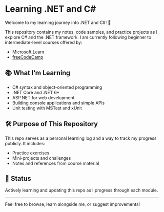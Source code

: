 # Learning .NET and C#

Welcome to my learning journey into .NET and C#! 🚀

This repository contains my notes, code samples, and practice projects as I explore C# and the .NET framework. I am currently following beginner to intermediate-level courses offered by:

- [Microsoft Learn](https://learn.microsoft.com/en-us/training/)
- [freeCodeCamp](https://www.freecodecamp.org/)

## 📚 What I’m Learning

- C# syntax and object-oriented programming
- .NET Core and .NET 6+
- ASP.NET for web development
- Building console applications and simple APIs
- Unit testing with MSTest and xUnit

## 🛠️ Purpose of This Repository

This repo serves as a personal learning log and a way to track my progress publicly. It includes:

- Practice exercises
- Mini-projects and challenges
- Notes and references from course material

## 📅 Status

Actively learning and updating this repo as I progress through each module.

---

Feel free to browse, learn alongside me, or suggest improvements!

